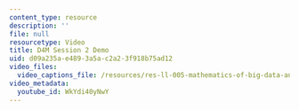 ```yaml
---
content_type: resource
description: ''
file: null
resourcetype: Video
title: D4M Session 2 Demo
uid: d09a235a-e489-3a5a-c2a2-3f918b75ad12
video_files:
  video_captions_file: /resources/res-ll-005-mathematics-of-big-data-and-machine-learning-january-iap-2020/lecture-notes/d4m-session-2-demo/WkYdi40yNwY.vtt
video_metadata:
  youtube_id: WkYdi40yNwY
---
```

